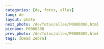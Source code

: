 ```yaml
---
categories: [de, fotos, alles]
lang: de
layout: photo
next_photo: /de/fotos/alles/P0000306.html
picname: P0000308
prev_photo: /de/fotos/alles/P0000309.html
tags: [Dead Zebra]
---
```

